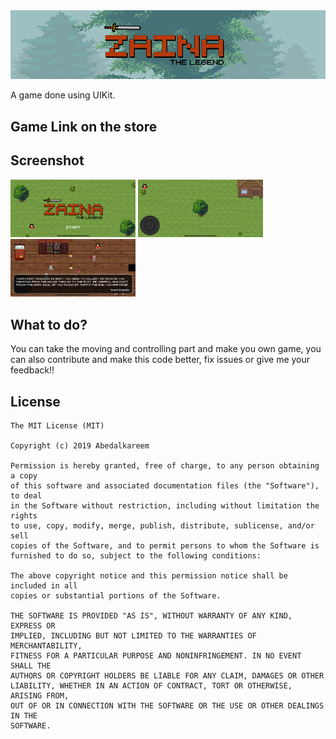 <img src="https://raw.githubusercontent.com/Abedalkareem/Zaina-iOS/master/header_new.png"/>

A game done using UIKit. 

## Game Link on the store  

## Screenshot  
<img src="https://raw.githubusercontent.com/Abedalkareem/Zaina-iOS/master/screenshots/screen1.png" width="200"/> <img src="https://raw.githubusercontent.com/Abedalkareem/Zaina-iOS/master/screenshots/screen2.png" width="200"/> <img src="https://raw.githubusercontent.com/Abedalkareem/Zaina-iOS/master/screenshots/screen3.png" width="200"/>

## What to do?

You can take the moving and controlling part and make you own game, you can also contribute and make this code better, fix issues or give me your feedback!! 

## License

```
The MIT License (MIT)

Copyright (c) 2019 Abedalkareem

Permission is hereby granted, free of charge, to any person obtaining a copy
of this software and associated documentation files (the "Software"), to deal
in the Software without restriction, including without limitation the rights
to use, copy, modify, merge, publish, distribute, sublicense, and/or sell
copies of the Software, and to permit persons to whom the Software is
furnished to do so, subject to the following conditions:

The above copyright notice and this permission notice shall be included in all
copies or substantial portions of the Software.

THE SOFTWARE IS PROVIDED "AS IS", WITHOUT WARRANTY OF ANY KIND, EXPRESS OR
IMPLIED, INCLUDING BUT NOT LIMITED TO THE WARRANTIES OF MERCHANTABILITY,
FITNESS FOR A PARTICULAR PURPOSE AND NONINFRINGEMENT. IN NO EVENT SHALL THE
AUTHORS OR COPYRIGHT HOLDERS BE LIABLE FOR ANY CLAIM, DAMAGES OR OTHER
LIABILITY, WHETHER IN AN ACTION OF CONTRACT, TORT OR OTHERWISE, ARISING FROM,
OUT OF OR IN CONNECTION WITH THE SOFTWARE OR THE USE OR OTHER DEALINGS IN THE
SOFTWARE.
```
